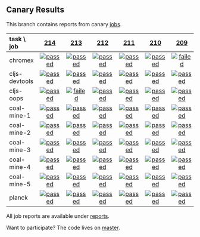 ## Canary Results

This branch contains reports from canary [jobs](https://github.com/cljs-oss/canary/tree/jobs).

[//]: # (begin_overview_table)

| task \ job | <a href="reports/2018/01/12/job-000214-1.9.1007-cc2ad0d" title="job #214 finished on 2018-01-12">214</a> | <a href="reports/2018/01/11/job-000213-1.9.1007-cc2ad0d" title="job #213 finished on 2018-01-11">213</a> | <a href="reports/2018/01/10/job-000212-1.9.1007-cc2ad0d" title="job #212 finished on 2018-01-10">212</a> | <a href="reports/2018/01/09/job-000211-1.9.1007-cc2ad0d" title="job #211 finished on 2018-01-09">211</a> | <a href="reports/2018/01/08/job-000210-1.9.1007-cc2ad0d" title="job #210 finished on 2018-01-08">210</a> | <a href="reports/2018/01/07/job-000209-1.9.1007-cc2ad0d" title="job #209 finished on 2018-01-07">209</a> | <a href="reports/2018/01/07/job-000208-1.9.1007-cc2ad0d" title="job #208 finished on 2018-01-07">208</a> | <a href="reports/2018/01/06/job-000207-1.9.1007-cc2ad0d" title="job #207 finished on 2018-01-06">207</a> | <a href="reports/2018/01/05/job-000206-1.9.1007-cc2ad0d" title="job #206 finished on 2018-01-05">206</a> | <a href="reports/2018/01/04/job-000205-1.9.1006-983b7fd" title="job #205 finished on 2018-01-04">205</a> |
| :--- | :---: | :---: | :---: | :---: | :---: | :---: | :---: | :---: | :---: | :---: |
| chromex | <a href="reports/2018/01/12/job-000214-1.9.1007-cc2ad0d#-chromex"><img title="passed" src="http://box.binaryage.com/s-passed.svg"><a> | <a href="reports/2018/01/11/job-000213-1.9.1007-cc2ad0d#-chromex"><img title="passed" src="http://box.binaryage.com/s-passed.svg"><a> | <a href="reports/2018/01/10/job-000212-1.9.1007-cc2ad0d#-chromex"><img title="passed" src="http://box.binaryage.com/s-passed.svg"><a> | <a href="reports/2018/01/09/job-000211-1.9.1007-cc2ad0d#-chromex"><img title="passed" src="http://box.binaryage.com/s-passed.svg"><a> | <a href="reports/2018/01/08/job-000210-1.9.1007-cc2ad0d#-chromex"><img title="passed" src="http://box.binaryage.com/s-passed.svg"><a> | <a href="reports/2018/01/07/job-000209-1.9.1007-cc2ad0d#-chromex"><img title="failed" src="http://box.binaryage.com/s-failed.svg"><a> | <a href="reports/2018/01/07/job-000208-1.9.1007-cc2ad0d#-chromex"><img title="passed" src="http://box.binaryage.com/s-passed.svg"><a> | <a href="reports/2018/01/06/job-000207-1.9.1007-cc2ad0d#-chromex"><img title="passed" src="http://box.binaryage.com/s-passed.svg"><a> | <a href="reports/2018/01/05/job-000206-1.9.1007-cc2ad0d#-chromex"><img title="passed" src="http://box.binaryage.com/s-passed.svg"><a> | <a href="reports/2018/01/04/job-000205-1.9.1006-983b7fd#-chromex"><img title="passed" src="http://box.binaryage.com/s-passed.svg"><a> |
| cljs-devtools | <a href="reports/2018/01/12/job-000214-1.9.1007-cc2ad0d#-cljs-devtools"><img title="passed" src="http://box.binaryage.com/s-passed.svg"><a> | <a href="reports/2018/01/11/job-000213-1.9.1007-cc2ad0d#-cljs-devtools"><img title="passed" src="http://box.binaryage.com/s-passed.svg"><a> | <a href="reports/2018/01/10/job-000212-1.9.1007-cc2ad0d#-cljs-devtools"><img title="passed" src="http://box.binaryage.com/s-passed.svg"><a> | <a href="reports/2018/01/09/job-000211-1.9.1007-cc2ad0d#-cljs-devtools"><img title="passed" src="http://box.binaryage.com/s-passed.svg"><a> | <a href="reports/2018/01/08/job-000210-1.9.1007-cc2ad0d#-cljs-devtools"><img title="passed" src="http://box.binaryage.com/s-passed.svg"><a> | <a href="reports/2018/01/07/job-000209-1.9.1007-cc2ad0d#-cljs-devtools"><img title="passed" src="http://box.binaryage.com/s-passed.svg"><a> | <a href="reports/2018/01/07/job-000208-1.9.1007-cc2ad0d#-cljs-devtools"><img title="passed" src="http://box.binaryage.com/s-passed.svg"><a> | <a href="reports/2018/01/06/job-000207-1.9.1007-cc2ad0d#-cljs-devtools"><img title="passed" src="http://box.binaryage.com/s-passed.svg"><a> | <a href="reports/2018/01/05/job-000206-1.9.1007-cc2ad0d#-cljs-devtools"><img title="passed" src="http://box.binaryage.com/s-passed.svg"><a> | <a href="reports/2018/01/04/job-000205-1.9.1006-983b7fd#-cljs-devtools"><img title="passed" src="http://box.binaryage.com/s-passed.svg"><a> |
| cljs-oops | <a href="reports/2018/01/12/job-000214-1.9.1007-cc2ad0d#-cljs-oops"><img title="passed" src="http://box.binaryage.com/s-passed.svg"><a> | <a href="reports/2018/01/11/job-000213-1.9.1007-cc2ad0d#-cljs-oops"><img title="failed" src="http://box.binaryage.com/s-failed.svg"><a> | <a href="reports/2018/01/10/job-000212-1.9.1007-cc2ad0d#-cljs-oops"><img title="passed" src="http://box.binaryage.com/s-passed.svg"><a> | <a href="reports/2018/01/09/job-000211-1.9.1007-cc2ad0d#-cljs-oops"><img title="passed" src="http://box.binaryage.com/s-passed.svg"><a> | <a href="reports/2018/01/08/job-000210-1.9.1007-cc2ad0d#-cljs-oops"><img title="passed" src="http://box.binaryage.com/s-passed.svg"><a> | <a href="reports/2018/01/07/job-000209-1.9.1007-cc2ad0d#-cljs-oops"><img title="passed" src="http://box.binaryage.com/s-passed.svg"><a> | <a href="reports/2018/01/07/job-000208-1.9.1007-cc2ad0d#-cljs-oops"><img title="passed" src="http://box.binaryage.com/s-passed.svg"><a> | <a href="reports/2018/01/06/job-000207-1.9.1007-cc2ad0d#-cljs-oops"><img title="passed" src="http://box.binaryage.com/s-passed.svg"><a> | <a href="reports/2018/01/05/job-000206-1.9.1007-cc2ad0d#-cljs-oops"><img title="passed" src="http://box.binaryage.com/s-passed.svg"><a> | <a href="reports/2018/01/04/job-000205-1.9.1006-983b7fd#-cljs-oops"><img title="passed" src="http://box.binaryage.com/s-passed.svg"><a> |
| coal-mine-1 | <a href="reports/2018/01/12/job-000214-1.9.1007-cc2ad0d#-coal-mine-1"><img title="passed" src="http://box.binaryage.com/s-passed.svg"><a> | <a href="reports/2018/01/11/job-000213-1.9.1007-cc2ad0d#-coal-mine-1"><img title="passed" src="http://box.binaryage.com/s-passed.svg"><a> | <a href="reports/2018/01/10/job-000212-1.9.1007-cc2ad0d#-coal-mine-1"><img title="passed" src="http://box.binaryage.com/s-passed.svg"><a> | <a href="reports/2018/01/09/job-000211-1.9.1007-cc2ad0d#-coal-mine-1"><img title="passed" src="http://box.binaryage.com/s-passed.svg"><a> | <a href="reports/2018/01/08/job-000210-1.9.1007-cc2ad0d#-coal-mine-1"><img title="passed" src="http://box.binaryage.com/s-passed.svg"><a> | <a href="reports/2018/01/07/job-000209-1.9.1007-cc2ad0d#-coal-mine-1"><img title="passed" src="http://box.binaryage.com/s-passed.svg"><a> | <a href="reports/2018/01/07/job-000208-1.9.1007-cc2ad0d#-coal-mine-1"><img title="passed" src="http://box.binaryage.com/s-passed.svg"><a> | <a href="reports/2018/01/06/job-000207-1.9.1007-cc2ad0d#-coal-mine-1"><img title="passed" src="http://box.binaryage.com/s-passed.svg"><a> | <a href="reports/2018/01/05/job-000206-1.9.1007-cc2ad0d#-coal-mine-1"><img title="passed" src="http://box.binaryage.com/s-passed.svg"><a> | <a href="reports/2018/01/04/job-000205-1.9.1006-983b7fd#-coal-mine-1"><img title="passed" src="http://box.binaryage.com/s-passed.svg"><a> |
| coal-mine-2 | <a href="reports/2018/01/12/job-000214-1.9.1007-cc2ad0d#-coal-mine-2"><img title="passed" src="http://box.binaryage.com/s-passed.svg"><a> | <a href="reports/2018/01/11/job-000213-1.9.1007-cc2ad0d#-coal-mine-2"><img title="passed" src="http://box.binaryage.com/s-passed.svg"><a> | <a href="reports/2018/01/10/job-000212-1.9.1007-cc2ad0d#-coal-mine-2"><img title="passed" src="http://box.binaryage.com/s-passed.svg"><a> | <a href="reports/2018/01/09/job-000211-1.9.1007-cc2ad0d#-coal-mine-2"><img title="passed" src="http://box.binaryage.com/s-passed.svg"><a> | <a href="reports/2018/01/08/job-000210-1.9.1007-cc2ad0d#-coal-mine-2"><img title="passed" src="http://box.binaryage.com/s-passed.svg"><a> | <a href="reports/2018/01/07/job-000209-1.9.1007-cc2ad0d#-coal-mine-2"><img title="passed" src="http://box.binaryage.com/s-passed.svg"><a> | <a href="reports/2018/01/07/job-000208-1.9.1007-cc2ad0d#-coal-mine-2"><img title="passed" src="http://box.binaryage.com/s-passed.svg"><a> | <a href="reports/2018/01/06/job-000207-1.9.1007-cc2ad0d#-coal-mine-2"><img title="passed" src="http://box.binaryage.com/s-passed.svg"><a> | <a href="reports/2018/01/05/job-000206-1.9.1007-cc2ad0d#-coal-mine-2"><img title="passed" src="http://box.binaryage.com/s-passed.svg"><a> | <a href="reports/2018/01/04/job-000205-1.9.1006-983b7fd#-coal-mine-2"><img title="passed" src="http://box.binaryage.com/s-passed.svg"><a> |
| coal-mine-3 | <a href="reports/2018/01/12/job-000214-1.9.1007-cc2ad0d#-coal-mine-3"><img title="passed" src="http://box.binaryage.com/s-passed.svg"><a> | <a href="reports/2018/01/11/job-000213-1.9.1007-cc2ad0d#-coal-mine-3"><img title="passed" src="http://box.binaryage.com/s-passed.svg"><a> | <a href="reports/2018/01/10/job-000212-1.9.1007-cc2ad0d#-coal-mine-3"><img title="passed" src="http://box.binaryage.com/s-passed.svg"><a> | <a href="reports/2018/01/09/job-000211-1.9.1007-cc2ad0d#-coal-mine-3"><img title="passed" src="http://box.binaryage.com/s-passed.svg"><a> | <a href="reports/2018/01/08/job-000210-1.9.1007-cc2ad0d#-coal-mine-3"><img title="passed" src="http://box.binaryage.com/s-passed.svg"><a> | <a href="reports/2018/01/07/job-000209-1.9.1007-cc2ad0d#-coal-mine-3"><img title="passed" src="http://box.binaryage.com/s-passed.svg"><a> | <a href="reports/2018/01/07/job-000208-1.9.1007-cc2ad0d#-coal-mine-3"><img title="passed" src="http://box.binaryage.com/s-passed.svg"><a> | <a href="reports/2018/01/06/job-000207-1.9.1007-cc2ad0d#-coal-mine-3"><img title="passed" src="http://box.binaryage.com/s-passed.svg"><a> | <a href="reports/2018/01/05/job-000206-1.9.1007-cc2ad0d#-coal-mine-3"><img title="passed" src="http://box.binaryage.com/s-passed.svg"><a> | <a href="reports/2018/01/04/job-000205-1.9.1006-983b7fd#-coal-mine-3"><img title="passed" src="http://box.binaryage.com/s-passed.svg"><a> |
| coal-mine-4 | <a href="reports/2018/01/12/job-000214-1.9.1007-cc2ad0d#-coal-mine-4"><img title="passed" src="http://box.binaryage.com/s-passed.svg"><a> | <a href="reports/2018/01/11/job-000213-1.9.1007-cc2ad0d#-coal-mine-4"><img title="passed" src="http://box.binaryage.com/s-passed.svg"><a> | <a href="reports/2018/01/10/job-000212-1.9.1007-cc2ad0d#-coal-mine-4"><img title="passed" src="http://box.binaryage.com/s-passed.svg"><a> | <a href="reports/2018/01/09/job-000211-1.9.1007-cc2ad0d#-coal-mine-4"><img title="passed" src="http://box.binaryage.com/s-passed.svg"><a> | <a href="reports/2018/01/08/job-000210-1.9.1007-cc2ad0d#-coal-mine-4"><img title="passed" src="http://box.binaryage.com/s-passed.svg"><a> | <a href="reports/2018/01/07/job-000209-1.9.1007-cc2ad0d#-coal-mine-4"><img title="passed" src="http://box.binaryage.com/s-passed.svg"><a> | <a href="reports/2018/01/07/job-000208-1.9.1007-cc2ad0d#-coal-mine-4"><img title="passed" src="http://box.binaryage.com/s-passed.svg"><a> | <a href="reports/2018/01/06/job-000207-1.9.1007-cc2ad0d#-coal-mine-4"><img title="passed" src="http://box.binaryage.com/s-passed.svg"><a> | <a href="reports/2018/01/05/job-000206-1.9.1007-cc2ad0d#-coal-mine-4"><img title="passed" src="http://box.binaryage.com/s-passed.svg"><a> | <a href="reports/2018/01/04/job-000205-1.9.1006-983b7fd#-coal-mine-4"><img title="passed" src="http://box.binaryage.com/s-passed.svg"><a> |
| coal-mine-5 | <a href="reports/2018/01/12/job-000214-1.9.1007-cc2ad0d#-coal-mine-5"><img title="passed" src="http://box.binaryage.com/s-passed.svg"><a> | <a href="reports/2018/01/11/job-000213-1.9.1007-cc2ad0d#-coal-mine-5"><img title="passed" src="http://box.binaryage.com/s-passed.svg"><a> | <a href="reports/2018/01/10/job-000212-1.9.1007-cc2ad0d#-coal-mine-5"><img title="passed" src="http://box.binaryage.com/s-passed.svg"><a> | <a href="reports/2018/01/09/job-000211-1.9.1007-cc2ad0d#-coal-mine-5"><img title="passed" src="http://box.binaryage.com/s-passed.svg"><a> | <a href="reports/2018/01/08/job-000210-1.9.1007-cc2ad0d#-coal-mine-5"><img title="passed" src="http://box.binaryage.com/s-passed.svg"><a> | <a href="reports/2018/01/07/job-000209-1.9.1007-cc2ad0d#-coal-mine-5"><img title="passed" src="http://box.binaryage.com/s-passed.svg"><a> | <a href="reports/2018/01/07/job-000208-1.9.1007-cc2ad0d#-coal-mine-5"><img title="passed" src="http://box.binaryage.com/s-passed.svg"><a> | <a href="reports/2018/01/06/job-000207-1.9.1007-cc2ad0d#-coal-mine-5"><img title="passed" src="http://box.binaryage.com/s-passed.svg"><a> | <a href="reports/2018/01/05/job-000206-1.9.1007-cc2ad0d#-coal-mine-5"><img title="passed" src="http://box.binaryage.com/s-passed.svg"><a> | <a href="reports/2018/01/04/job-000205-1.9.1006-983b7fd#-coal-mine-5"><img title="passed" src="http://box.binaryage.com/s-passed.svg"><a> |
| planck | <a href="reports/2018/01/12/job-000214-1.9.1007-cc2ad0d#-planck"><img title="passed" src="http://box.binaryage.com/s-passed.svg"><a> | <a href="reports/2018/01/11/job-000213-1.9.1007-cc2ad0d#-planck"><img title="passed" src="http://box.binaryage.com/s-passed.svg"><a> | <a href="reports/2018/01/10/job-000212-1.9.1007-cc2ad0d#-planck"><img title="passed" src="http://box.binaryage.com/s-passed.svg"><a> | <a href="reports/2018/01/09/job-000211-1.9.1007-cc2ad0d#-planck"><img title="passed" src="http://box.binaryage.com/s-passed.svg"><a> | <a href="reports/2018/01/08/job-000210-1.9.1007-cc2ad0d#-planck"><img title="passed" src="http://box.binaryage.com/s-passed.svg"><a> | <a href="reports/2018/01/07/job-000209-1.9.1007-cc2ad0d#-planck"><img title="passed" src="http://box.binaryage.com/s-passed.svg"><a> | <a href="reports/2018/01/07/job-000208-1.9.1007-cc2ad0d#-planck"><img title="passed" src="http://box.binaryage.com/s-passed.svg"><a> | <a href="reports/2018/01/06/job-000207-1.9.1007-cc2ad0d#-planck"><img title="passed" src="http://box.binaryage.com/s-passed.svg"><a> | <a href="reports/2018/01/05/job-000206-1.9.1007-cc2ad0d#-planck"><img title="passed" src="http://box.binaryage.com/s-passed.svg"><a> | <a href="reports/2018/01/04/job-000205-1.9.1006-983b7fd#-planck"><img title="passed" src="http://box.binaryage.com/s-passed.svg"><a> |

[//]: # (end_overview_table)

All job reports are available under [reports](reports).

Want to participate? The code lives on [master](https://github.com/cljs-oss/canary/tree/master).
